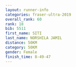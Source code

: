 ```yaml
---
layout: runner-info 
categories: fraser-ultra-2019 
overall_rank: 60
rank: 18
bib: 5511
first_name: SITI
last_name: NORSHILA JAMIL
distance: 50KM
category: 50KM
gender: Female
finish_time: 8-49-47
---
```

